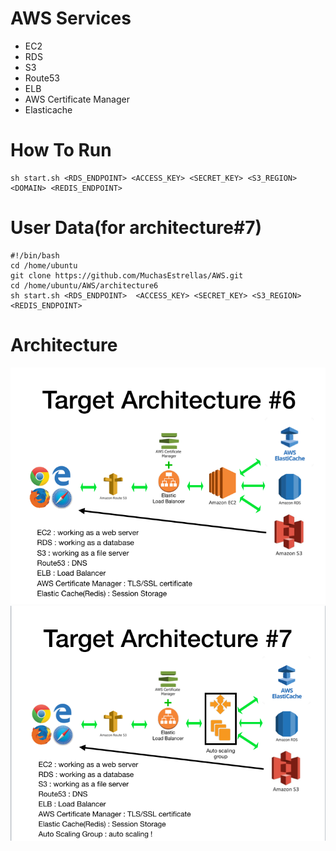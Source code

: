 # AWS Services
- EC2
- RDS
- S3
- Route53
- ELB
- AWS Certificate Manager
- Elasticache
# How To Run
```
sh start.sh <RDS_ENDPOINT> <ACCESS_KEY> <SECRET_KEY> <S3_REGION> <DOMAIN> <REDIS_ENDPOINT>
```
# User Data(for architecture#7)

```
#!/bin/bash
cd /home/ubuntu
git clone https://github.com/MuchasEstrellas/AWS.git
cd /home/ubuntu/AWS/architecture6
sh start.sh <RDS_ENDPOINT>  <ACCESS_KEY> <SECRET_KEY> <S3_REGION> <REDIS_ENDPOINT>
```

# Architecture
![Architecture](../images/target_architecture_6.png)
![Architecture](../images/target_architecture_7.png)
